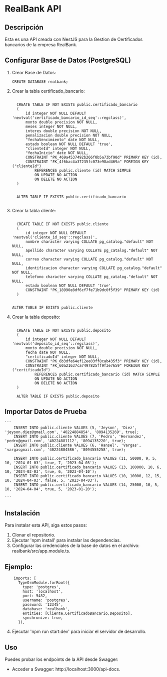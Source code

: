 # RealBank API

## Descripción
Esta es una API creada con NestJS para la Gestion de Certificados bancarios de la empresa RealBank.

## Configurar Base de Datos (PostgreSQL)

1. Crear Base de Datos: 
    ```
    CREATE DATABASE realbank;

    ```

2. Crear la tabla certificado_bancario: 

    ```

      CREATE TABLE IF NOT EXISTS public.certificado_bancario
      (
          id integer NOT NULL DEFAULT 'nextval('certificado_bancario_id_seq'::regclass)',
          monto double precision NOT NULL,
          meses integer NOT NULL,
          interes double precision NOT NULL,
          penalizacion double precision NOT NULL,
          "fechaVencimiento" date NOT NULL,
          estado boolean NOT NULL DEFAULT 'true',
          "clienteId" integer NOT NULL,
          "fechaInicio" date NOT NULL,
          CONSTRAINT "PK_469a4537492b266f0b5a73bf90d" PRIMARY KEY (id),
          CONSTRAINT "FK_4f6bac4a37235fc073e98ad469a" FOREIGN KEY ("clienteId")
              REFERENCES public.cliente (id) MATCH SIMPLE
              ON UPDATE NO ACTION
              ON DELETE NO ACTION
      )


      ALTER TABLE IF EXISTS public.certificado_bancario
      
    ```

3. Crear la tabla cliente: 

    ```

      CREATE TABLE IF NOT EXISTS public.cliente
      (
          id integer NOT NULL DEFAULT 'nextval('cliente_id_seq'::regclass)',
          nombre character varying COLLATE pg_catalog."default" NOT NULL,
          apellido character varying COLLATE pg_catalog."default" NOT NULL,
          correo character varying COLLATE pg_catalog."default" NOT NULL,
          identificacion character varying COLLATE pg_catalog."default" NOT NULL,
          telefono character varying COLLATE pg_catalog."default" NOT NULL,
          estado boolean NOT NULL DEFAULT 'true',
          CONSTRAINT "PK_18990e8df6cf7fe71b9dc0f5f39" PRIMARY KEY (id)
      )
    

    ALTER TABLE IF EXISTS public.cliente

    ```

4. Crear la tabla deposito: 
    ```

      CREATE TABLE IF NOT EXISTS public.deposito
      (
          id integer NOT NULL DEFAULT 'nextval('deposito_id_seq'::regclass)',
          monto double precision NOT NULL,
          fecha date NOT NULL,
          "certificadoId" integer NOT NULL,
          CONSTRAINT "PK_6b3dfe64ef12ee03ff8cab435f3" PRIMARY KEY (id),
          CONSTRAINT "FK_60a21637ca7497825ff9f3e7659" FOREIGN KEY ("certificadoId")
              REFERENCES public.certificado_bancario (id) MATCH SIMPLE
              ON UPDATE NO ACTION
              ON DELETE NO ACTION
      )

      ALTER TABLE IF EXISTS public.deposito

    ```
## Importar Datos de Prueba

    ```
        INSERT INTO public.cliente VALUES (5, 'Jeyson', 'Diez', 'jeyson.diez@gmail.com', '40224884854', '8094135269', true);
        INSERT INTO public.cliente VALUES (7, 'Pedro', 'Hernandez', 'pedro@gmail.com', '40224881112', '8094135220', true);
        INSERT INTO public.cliente VALUES (6, 'Hansel', 'Vargas', 'vargasgmail.com', '40224884586', '8094555258', true);

        INSERT INTO public.certificado_bancario VALUES (11, 50000, 9, 5, 10, '2024-01-03', true, 7, '2023-04-03');
        INSERT INTO public.certificado_bancario VALUES (13, 100000, 10, 6, 10, '2024-02-03', true, 6, '2023-04-10');
        INSERT INTO public.certificado_bancario VALUES (10, 10000, 12, 15, 10, '2024-04-03', false, 5, '2023-04-03');
        INSERT INTO public.certificado_bancario VALUES (14, 25000, 10, 5, 10, '2024-04-04', true, 5, '2023-01-20');

    ```

## Instalación
Para instalar esta API, siga estos pasos:
1. Clonar el repositorio.
2. Ejecutar 'npm install' para instalar las dependencias.
3. Configurar las credenciales de la base de datos en el archivo: realbank/src/app.module.ts.

 ## Ejemplo:

        imports: [
          TypeOrmModule.forRoot({
            type: 'postgres',
            host: 'localhost',
            port: 5432,
            username: 'postgres',
            password: '12345',
            database: 'realbank',
            entities: [Cliente,CertificadoBancario,Deposito],
            synchronize: true,
          }),
 
4. Ejecutar 'npm run start:dev' para iniciar el servidor de desarrollo.

## Uso
Puedes probar los endpoints de la API desde Swagger:
- Acceder a Swagger: http://localhost:3000/api-docs.


